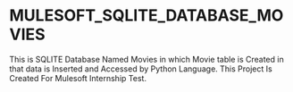 # MULESOFT_SQLITE_DATABASE_MOVIES
This is SQLITE Database Named Movies in which Movie table is Created in that data is Inserted and Accessed by Python Language.
This Project Is Created For Mulesoft Internship Test.
